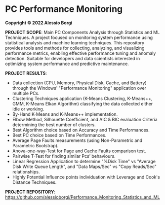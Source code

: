 # PC Performance Monitoring

**Copyright © 2022 Alessio Borgi**

**PROJECT SCOPE**: Main PC Components Analysis through Statistics and ML Techniques. A project focused on monitoring system performance using statistical analysis and machine learning techniques. This repository provides tools and methods for collecting, analyzing, and visualizing performance metrics, enabling effective performance tuning and anomaly detection. Suitable for developers and data scientists interested in optimizing system performance and predictive maintenance.

**PROJECT RESULTS**:
- Data collection (CPU, Memory, Physical Disk, Cache, and Battery) through the Windows' "Performance Monitoring" application over multiple PCs.
- Clustering Techniques application (K-Means Clustering, K-Means++, GMM, K-Means Elkan Algorithm) classifying the data collected either idle or working. 
- By-Hand K-Means and K-Means++ implementation. 
- Elbow Method, Silhouette Coefficient, and AIC & BIC evaluation Criteria determining the best number of clusters.
- Best Algorithm  choice based on Accuracy and Time Performances.
- Best PC choice based on Time Performances.
- Average Page Faults measurements (using Non-Parametric and Parametric Bootstrap).
- Anova-one-way-Test for Page and Cache Faults comparison test. 
- Pairwise T-Test for finding similar Pcs’ behaviours.
- Linear Regression Application to determine "%Disk Time" vs "Average Disk Write Queue Length", and "Data Maps/Sec" vs "Copy Reads/Sec" relationships.
- Highly Potential Influence points individuation with Leverage and Cook's Distance Techniques.

**PROJECT REPOSITORY**: https://github.com/alessioborgi/Performance_Monitoring_Statistics_and_ML
